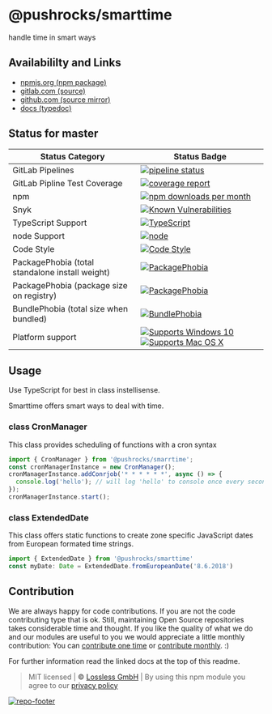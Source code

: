 # @pushrocks/smarttime
handle time in smart ways

## Availabililty and Links
* [npmjs.org (npm package)](https://www.npmjs.com/package/@pushrocks/smarttime)
* [gitlab.com (source)](https://gitlab.com/pushrocks/smarttime)
* [github.com (source mirror)](https://github.com/pushrocks/smarttime)
* [docs (typedoc)](https://pushrocks.gitlab.io/smarttime/)

## Status for master

Status Category | Status Badge
-- | --
GitLab Pipelines | [![pipeline status](https://gitlab.com/pushrocks/smarttime/badges/master/pipeline.svg)](https://lossless.cloud)
GitLab Pipline Test Coverage | [![coverage report](https://gitlab.com/pushrocks/smarttime/badges/master/coverage.svg)](https://lossless.cloud)
npm | [![npm downloads per month](https://badgen.net/npm/dy/@pushrocks/smarttime)](https://lossless.cloud)
Snyk | [![Known Vulnerabilities](https://badgen.net/snyk/pushrocks/smarttime)](https://lossless.cloud)
TypeScript Support | [![TypeScript](https://badgen.net/badge/TypeScript/>=%203.x/blue?icon=typescript)](https://lossless.cloud)
node Support | [![node](https://img.shields.io/badge/node->=%2010.x.x-blue.svg)](https://nodejs.org/dist/latest-v10.x/docs/api/)
Code Style | [![Code Style](https://badgen.net/badge/style/prettier/purple)](https://lossless.cloud)
PackagePhobia (total standalone install weight) | [![PackagePhobia](https://badgen.net/packagephobia/install/@pushrocks/smarttime)](https://lossless.cloud)
PackagePhobia (package size on registry) | [![PackagePhobia](https://badgen.net/packagephobia/publish/@pushrocks/smarttime)](https://lossless.cloud)
BundlePhobia (total size when bundled) | [![BundlePhobia](https://badgen.net/bundlephobia/minzip/@pushrocks/smarttime)](https://lossless.cloud)
Platform support | [![Supports Windows 10](https://badgen.net/badge/supports%20Windows%2010/yes/green?icon=windows)](https://lossless.cloud) [![Supports Mac OS X](https://badgen.net/badge/supports%20Mac%20OS%20X/yes/green?icon=apple)](https://lossless.cloud)

## Usage

Use TypeScript for best in class instellisense.

Smarttime offers smart ways to deal with time.

### class CronManager

This class provides scheduling of functions with a cron syntax

```typescript
import { CronManager } from '@pushrocks/smarrtime';
const cronManagerInstance = new CronManager();
cronManagerInstance.addConrjob('* * * * * *', async () => {
  console.log('hello'); // will log 'hello' to console once every second;
});
cronManagerInstance.start();
```

### class ExtendedDate

This class offers static functions to create zone specific JavaScript dates from European formated time strings.

```TypeScript
import { ExtendedDate } from '@pushrocks/smarttime'
const myDate: Date = ExtendedDate.fromEuropeanDate('8.6.2018')
```

## Contribution

We are always happy for code contributions. If you are not the code contributing type that is ok. Still, maintaining Open Source repositories takes considerable time and thought. If you like the quality of what we do and our modules are useful to you we would appreciate a little monthly contribution: You can [contribute one time](https://lossless.link/contribute-onetime) or [contribute monthly](https://lossless.link/contribute). :)

For further information read the linked docs at the top of this readme.

> MIT licensed | **&copy;** [Lossless GmbH](https://lossless.gmbh)
| By using this npm module you agree to our [privacy policy](https://lossless.gmbH/privacy)

[![repo-footer](https://lossless.gitlab.io/publicrelations/repofooter.svg)](https://maintainedby.lossless.com)
